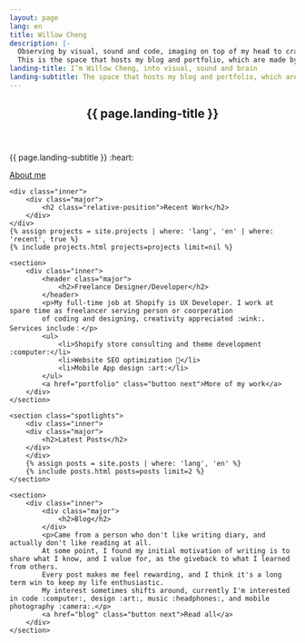 ```yaml
---
layout: page
lang: en
title: Willow Cheng
description: |-
  Observing by visual, sound and code, imaging on top of my head to craft creation.
  This is the space that hosts my blog and portfolio, which are made by love.
landing-title: I’m Willow Cheng, into visual, sound and brain
landing-subtitle: The space that hosts my blog and portfolio, which are made by
---
```


<section id="banner" class="index major">
	<div class="inner">
		<header class="major">
			<h1>{{ page.landing-title }}</h1>
		</header>
		<div class="content">
			<p>{{ page.landing-subtitle }} :heart:</p>
			<a href="about" class="button next scrolly">About me</a>
		</div>
	</div>
</section>

<div class="main">

    <div class="inner">
        <div class="major">
            <h2 class="relative-position">Recent Work</h2>
        </div>
    </div>
    {% assign projects = site.projects | where: 'lang', 'en' | where: 'recent', true %}
    {% include projects.html projects=projects limit=nil %}

    <section>
        <div class="inner">
            <header class="major">
                <h2>Freelance Designer/Developer</h2>
            </header>
            <p>My full-time job at Shopify is UX Developer. I work at spare time as freelancer serving person or coorperation
            of coding and designing, creativity appreciated :wink:. Services include：</p>
            <ul>
                <li>Shopify store consulting and theme development :computer:</li>
                <li>Website SEO optimization 🔧</li>
                <li>Mobile App design :art:</li>
            </ul>
            <a href="portfolio" class="button next">More of my work</a>
        </div>
    </section>

    <section class="spotlights">
        <div class="inner">
        <div class="major">
            <h2>Latest Posts</h2>
        </div>
        </div>
        {% assign posts = site.posts | where: 'lang', 'en' %}
        {% include posts.html posts=posts limit=2 %}
    </section>

    <section>
        <div class="inner">
            <div class="major">
                <h2>Blog</h2>
            </div>
            <p>Came from a person who don't like writing diary, and actually don't like reading at all.
            At some point, I found my initial motivation of writing is to share what I know, and I value for, as the giveback to what I learned from others.
            Every post makes me feel rewarding, and I think it's a long term win to keep my life enthusiastic.
            My interest sometimes shifts around, currently I'm interested in code :computer:, design :art:, music :headphones:, and mobile photography :camera:.</p>
            <a href="blog" class="button next">Read all</a>
        </div>
    </section>

</div>

